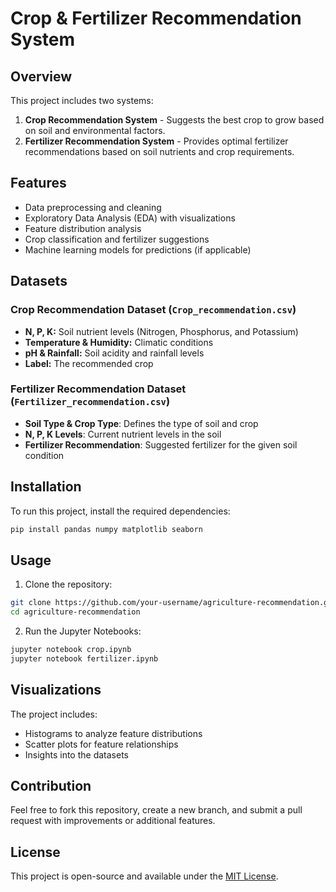 # Crop & Fertilizer Recommendation System

## Overview
This project includes two systems:
1. **Crop Recommendation System** - Suggests the best crop to grow based on soil and environmental factors.
2. **Fertilizer Recommendation System** - Provides optimal fertilizer recommendations based on soil nutrients and crop requirements.

## Features
- Data preprocessing and cleaning
- Exploratory Data Analysis (EDA) with visualizations
- Feature distribution analysis
- Crop classification and fertilizer suggestions
- Machine learning models for predictions (if applicable)

## Datasets
### Crop Recommendation Dataset (`Crop_recommendation.csv`)
- **N, P, K:** Soil nutrient levels (Nitrogen, Phosphorus, and Potassium)
- **Temperature & Humidity:** Climatic conditions
- **pH & Rainfall:** Soil acidity and rainfall levels
- **Label:** The recommended crop

### Fertilizer Recommendation Dataset (`Fertilizer_recommendation.csv`)
- **Soil Type & Crop Type**: Defines the type of soil and crop
- **N, P, K Levels**: Current nutrient levels in the soil
- **Fertilizer Recommendation**: Suggested fertilizer for the given soil condition

## Installation
To run this project, install the required dependencies:
```bash
pip install pandas numpy matplotlib seaborn
```

## Usage
1. Clone the repository:
```bash
git clone https://github.com/your-username/agriculture-recommendation.git
cd agriculture-recommendation
```
2. Run the Jupyter Notebooks:
```bash
jupyter notebook crop.ipynb
jupyter notebook fertilizer.ipynb
```

## Visualizations
The project includes:
- Histograms to analyze feature distributions
- Scatter plots for feature relationships
- Insights into the datasets

## Contribution
Feel free to fork this repository, create a new branch, and submit a pull request with improvements or additional features.

## License
This project is open-source and available under the [MIT License](LICENSE).

